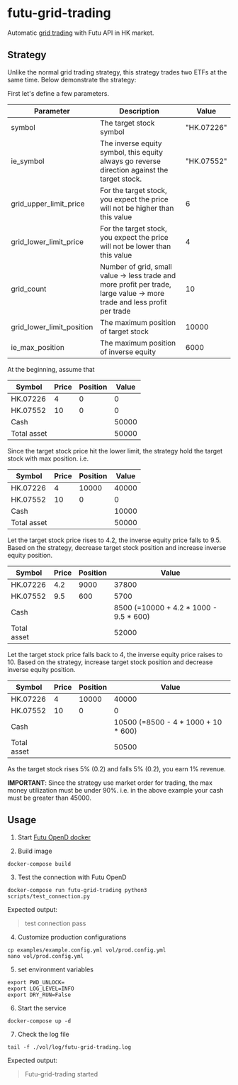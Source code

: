 # futu-grid-trading

Automatic [grid trading](https://www.binance.com/en/support/faq/f4c453bab89648beb722aa26634120c3) with Futu API in HK
market.

## Strategy

Unlike the normal grid trading strategy, this strategy trades two ETFs at the same time. Below demonstrate the strategy:

First let's define a few parameters.

| Parameter | Description | Value|
| --------------------------- | ----------- | -------- |
| symbol | The target stock symbol| "HK.07226" |
| ie_symbol | The inverse equity symbol, this equity always go reverse direction against the target stock. | "HK.07552" |
| grid_upper_limit_price | For the target stock, you expect the price will not be higher than this value | 6 |
| grid_lower_limit_price | For the target stock, you expect the price will not be lower than this value|  4 |
| grid_count | Number of grid, small value -> less trade and more profit per trade, large value -> more trade and less profit per trade | 10 |
| grid_lower_limit_position | The maximum position of target stock | 10000|
| ie_max_position | The maximum position of inverse equity | 6000 |

At the beginning, assume that

| Symbol | Price | Position | Value |
| --- | --- | --- | --- |
| HK.07226 | 4 | 0 | 0 | 
| HK.07552 | 10 | 0 | 0 |
| Cash | | | 50000 |
| Total asset | | | 50000 | 

Since the target stock price hit the lower limit, the strategy hold the target stock with max position. i.e. 

| Symbol | Price | Position | Value |
| --- | --- | --- | --- |
| HK.07226 | 4 | 10000 | 40000 | 
| HK.07552 | 10 | 0 | 0 |
| Cash | | | 10000 |
| Total asset | | | 50000 | 

Let the target stock price rises to 4.2, the inverse equity price falls to 9.5. Based on the strategy, 
decrease target stock position and increase inverse equity position. 

| Symbol | Price | Position | Value |
| --- | --- | --- | --- |
| HK.07226 | 4.2 | 9000 | 37800 | 
| HK.07552 | 9.5 | 600 | 5700 |
| Cash | | | 8500 (=10000 + 4.2 * 1000 - 9.5 * 600) |
| Total asset | | | 52000 | 

Let the target stock price falls back to 4, the inverse equity price raises to 10. Based on the strategy, 
increase target stock position and decrease inverse equity position. 

| Symbol | Price | Position | Value |
| --- | --- | --- | --- |
| HK.07226 | 4 | 10000 | 40000 | 
| HK.07552 | 10 | 0 | 0 |
| Cash | | | 10500 (=8500 - 4 * 1000 + 10 * 600) |
| Total asset | | | 50500 | 

As the target stock rises 5% (0.2) and falls 5% (0.2), you earn 1% revenue.

**IMPORTANT**: Since the strategy use market order for trading, the max money utilization must be under 90%. 
i.e. in the above example your cash must be greater than 45000. 

## Usage

1. Start [Futu OpenD docker](https://github.com/Mrfjz/futu-opend-docker)

2. Build image

```
docker-compose build
```

3. Test the connection with Futu OpenD

```
docker-compose run futu-grid-trading python3 scripts/test_connection.py
```

Expected output:
> test connection pass

4. Customize production configurations

```
cp examples/example.config.yml vol/prod.config.yml
nano vol/prod.config.yml
```

5. set environment variables

```
export PWD_UNLOCK=
export LOG_LEVEL=INFO
export DRY_RUN=False
```

6. Start the service

```
docker-compose up -d
```

7. Check the log file

```
tail -f ./vol/log/futu-grid-trading.log
```

Expected output:
> Futu-grid-trading started